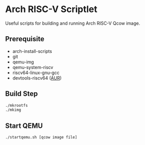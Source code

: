 # Arch RISC-V Scriptlet

Useful scripts for building and running Arch RISC-V Qcow image.

## Prerequisite

* arch-install-scripts
* git
* qemu-img
* qemu-system-riscv
* riscv64-linux-gnu-gcc
* devtools-riscv64 ([AUR](https://aur.archlinux.org/packages/devtools-riscv64))

## Build Step

```bash
./mkrootfs
./mkimg
```

## Start QEMU

```bash
./startqemu.sh [qcow image file]
```


